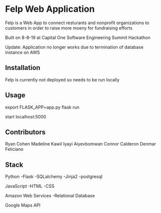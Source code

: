 # Felp Web Application

Felp is a Web App to connect resturants and nonprofit organizations to
customers in order to raise more moeny for fundraising efforts

Built on 8-8-19 at Capital One Software Engineering Summit Hackathon

Update: Application no longer works due to termination of database instance on AWS

## Installation
Felp is currently not deployed so needs to be run locally

## Usage
export FLASK_APP=app.py
flask run

start localhost:5000

## Contributors
Ryan Cohen
Madeline Kawil
Iyayi Aiyevbomwan
Connor Calderon
Denmar Feliciano

## Stack
Python
-Flask
-SQLalchemy
-Jinja2
-postgresql

JavaScript
-HTML
-CSS

Amazon Web Services
-Relational Database

Google Maps API
